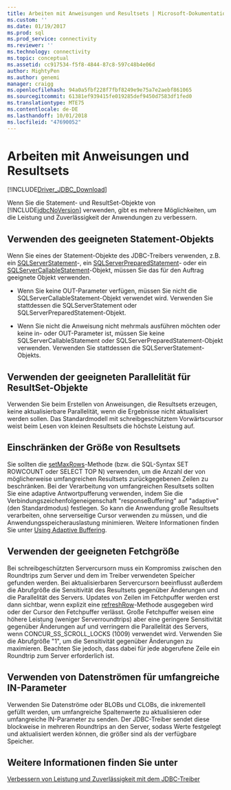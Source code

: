 ```yaml
---
title: Arbeiten mit Anweisungen und Resultsets | Microsoft-Dokumentation
ms.custom: ''
ms.date: 01/19/2017
ms.prod: sql
ms.prod_service: connectivity
ms.reviewer: ''
ms.technology: connectivity
ms.topic: conceptual
ms.assetid: cc917534-f5f8-4844-87c8-597c48b4e06d
author: MightyPen
ms.author: genemi
manager: craigg
ms.openlocfilehash: 94a0a5fbf228f7fbf8249e9e75a7e2aebf861065
ms.sourcegitcommit: 61381ef939415fe019285def9450d7583df1fed0
ms.translationtype: MTE75
ms.contentlocale: de-DE
ms.lasthandoff: 10/01/2018
ms.locfileid: "47690052"
---
```

# <a name="working-with-statements-and-result-sets"></a>Arbeiten mit Anweisungen und Resultsets

[!INCLUDE[Driver_JDBC_Download](../../includes/driver_jdbc_download.md)]

Wenn Sie die Statement- und ResultSet-Objekte von [!INCLUDE[jdbcNoVersion](../../includes/jdbcnoversion_md.md)] verwenden, gibt es mehrere Möglichkeiten, um die Leistung und Zuverlässigkeit der Anwendungen zu verbessern.

## <a name="use-the-appropriate-statement-object"></a>Verwenden des geeigneten Statement-Objekts

Wenn Sie eines der Statement-Objekte des JDBC-Treibers verwenden, z.B. ein [SQLServerStatement](../../connect/jdbc/reference/sqlserverstatement-class.md)-, ein [SQLServerPreparedStatement](../../connect/jdbc/reference/sqlserverpreparedstatement-class.md)- oder ein [SQLServerCallableStatement](../../connect/jdbc/reference/sqlservercallablestatement-class.md)-Objekt, müssen Sie das für den Auftrag geeignete Objekt verwenden.

- Wenn Sie keine OUT-Parameter verfügen, müssen Sie nicht die SQLServerCallableStatement-Objekt verwendet wird. Verwenden Sie stattdessen die SQLServerStatement oder SQLServerPreparedStatement-Objekt.

- Wenn Sie nicht die Anweisung nicht mehrmals ausführen möchten oder keine in- oder OUT-Parameter ist, müssen Sie keine SQLServerCallableStatement oder SQLServerPreparedStatement-Objekt verwenden. Verwenden Sie stattdessen die SQLServerStatement-Objekts.

## <a name="use-the-appropriate-concurrency-for-resultset-objects"></a>Verwenden der geeigneten Parallelität für ResultSet-Objekte

Verwenden Sie beim Erstellen von Anweisungen, die Resultsets erzeugen, keine aktualisierbare Parallelität, wenn die Ergebnisse nicht aktualisiert werden sollen. Das Standardmodell mit schreibgeschütztem Vorwärtscursor weist beim Lesen von kleinen Resultsets die höchste Leistung auf.

## <a name="limit-the-size-of-your-result-sets"></a>Einschränken der Größe von Resultsets

Sie sollten die [setMaxRows](../../connect/jdbc/reference/setmaxrows-method-sqlserverstatement.md)-Methode (bzw. die SQL-Syntax SET ROWCOUNT oder SELECT TOP N) verwenden, um die Anzahl der von möglicherweise umfangreichen Resultsets zurückgegebenen Zeilen zu beschränken. Bei der Verarbeitung von umfangreichen Resultsets sollten Sie eine adaptive Antwortpufferung verwenden, indem Sie die Verbindungszeichenfolgeneigenschaft "responseBuffering" auf "adaptive" (den Standardmodus) festlegen. So kann die Anwendung große Resultsets verarbeiten, ohne serverseitige Cursor verwenden zu müssen, und die Anwendungsspeicherauslastung minimieren. Weitere Informationen finden Sie unter [Using Adaptive Buffering](../../connect/jdbc/using-adaptive-buffering.md).

## <a name="use-the-appropriate-fetch-size"></a>Verwenden der geeigneten Fetchgröße

Bei schreibgeschützten Servercursorn muss ein Kompromiss zwischen den Roundtrips zum Server und dem im Treiber verwendeten Speicher gefunden werden. Bei aktualisierbaren Servercursorn beeinflusst außerdem die Abrufgröße die Sensitivität des Resultsets gegenüber Änderungen und die Parallelität des Servers. Updates von Zeilen im Fetchpuffer werden erst dann sichtbar, wenn explizit eine [refreshRow](../../connect/jdbc/reference/refreshrow-method-sqlserverresultset.md)-Methode ausgegeben wird oder der Cursor den Fetchpuffer verlässt. Große Fetchpuffer weisen eine höhere Leistung (weniger Serverroundtrips) aber eine geringere Sensitivität gegenüber Änderungen auf und verringern die Parallelität des Servers, wenn CONCUR_SS_SCROLL_LOCKS (1009) verwendet wird. Verwenden Sie die Abrufgröße "1", um die Sensitivität gegenüber Änderungen zu maximieren. Beachten Sie jedoch, dass dabei für jede abgerufene Zeile ein Roundtrip zum Server erforderlich ist.

## <a name="use-streams-for-large-in-parameters"></a>Verwenden von Datenströmen für umfangreiche IN-Parameter

Verwenden Sie Datenströme oder BLOBs und CLOBs, die inkrementell gefüllt werden, um umfangreiche Spaltenwerte zu aktualisieren oder umfangreiche IN-Parameter zu senden. Der JDBC-Treiber sendet diese blockweise in mehreren Roundtrips an den Server, sodass Werte festgelegt und aktualisiert werden können, die größer sind als der verfügbare Speicher.

## <a name="see-also"></a>Weitere Informationen finden Sie unter

[Verbessern von Leistung und Zuverlässigkeit mit dem JDBC-Treiber](../../connect/jdbc/improving-performance-and-reliability-with-the-jdbc-driver.md)

